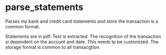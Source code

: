 # parse_statements
Parses my bank and credit card statements and store the transaction is a common format. 

Statements are in pdf. Text is extracted. The recognition of the transaction si dependent on the account and date. This needs tp be customized. The storage format is common to all transacgtion. 

